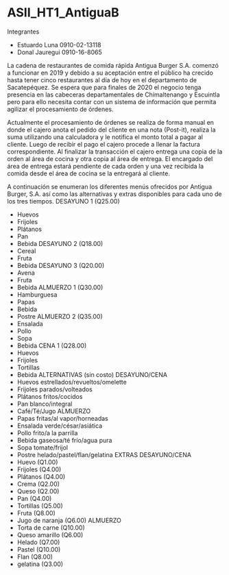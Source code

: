 # ASII_HT1_AntiguaB

Integrantes
- Estuardo Luna 0910-02-13118
- Donal Jauregui 0910-16-8065



La cadena de restaurantes de comida rápida Antigua Burger S.A. comenzó a funcionar en 2019 y debido a su
aceptación entre el público ha crecido hasta tener cinco restaurantes al día de hoy en el departamento de
Sacatepéquez. Se espera que para finales de 2020 el negocio tenga presencia en las cabeceras
departamentales de Chimaltenango y Escuintla pero para ello necesita contar con un sistema de información
que permita agilizar el procesamiento de órdenes.

Actualmente el procesamiento de órdenes se realiza de forma manual en donde el cajero anota el pedido del
cliente en una nota (Post-it), realiza la suma utilizando una calculadora y le notifica el monto total a pagar al
cliente. Luego de recibir el pago el cajero procede a llenar la factura correspondiente. Al finalizar la
transacción el cajero entrega una copia de la orden al área de cocina y otra copia al área de entrega. El
encargado del área de entrega estará pendiente de cada orden y una vez recibida la comida desde el área de
cocina se la entregará al cliente.

A continuación se enumeran los diferentes menús ofrecidos por Antigua Burger, S.A. así como las alternativas
y extras disponibles para cada uno de los tres tiempos.
DESAYUNO 1 (Q25.00)
- Huevos
- Frijoles
- Plátanos
- Pan
- Bebida
DESAYUNO 2 (Q18.00)
- Cereal
- Fruta
- Bebida
DESAYUNO 3 (Q20.00)
- Avena
- Fruta
- Bebida
ALMUERZO 1 (Q30.00)
- Hamburguesa
- Papas
- Bebida
- Postre
ALMUERZO 2 (Q35.00)
- Ensalada
- Pollo
- Sopa
- Bebida
CENA 1 (Q28.00)
- Huevos
- Frijoles
- Tortillas
- Bebida
ALTERNATIVAS (sin costo)
DESAYUNO/CENA
- Huevos estrellados/revueltos/omelette
- Frijoles parados/volteados
- Plátanos fritos/cocidos
- Pan blanco/integral
- Café/Té/Jugo
ALMUERZO
- Papas fritas/al vapor/horneadas
- Ensalada verde/césar/asiática
- Pollo frito/a la parrilla
- Bebida gaseosa/té frío/agua pura
- Sopa tomate/frijol
- Postre helado/pastel/flan/gelatina
EXTRAS
DESAYUNO/CENA
- Huevo (Q1.00)
- Frijoles (Q4.00)
- Plátanos (Q4.00)
- Crema (Q2.00)
- Queso (Q2.00)
- Pan (Q4.00)
- Tortillas (Q5.00)
- Fruta (Q8.00)
- Jugo de naranja (Q6.00)
ALMUERZO
- Torta de carne (Q10.00)
- Queso amarillo (Q6.00)
- Helado (Q7.00)
- Pastel (Q10.00)
- Flan (Q8.00)
- gelatina (Q3.00)